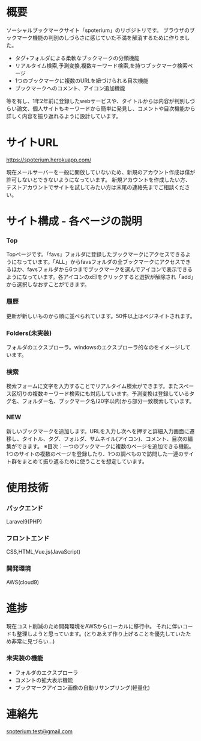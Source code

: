 # 概要
ソーシャルブックマークサイト「spoterium」のリポジトリです。
ブラウザのブックマーク機能の判別のしづらさに感じていた不満を解消するために作りました。

- タグ+フォルダによる柔軟なブックマークの分類機能
- リアルタイム検索,予測変換,複数キーワード検索,を持つブックマーク検索ページ
- 1つのブックマークに複数のURLを紐づけられる目次機能
- ブックマークへのコメント、アイコン追加機能

等を有し、1年2年前に登録したwebサービスや、タイトルからは内容が判別しづらい論文、個人サイトもキーワードから簡単に発見し、コメントや目次機能から詳しく内容を振り返れるように設計しています。

# サイトURL
https://spoterium.herokuapp.com/

現在メールサーバーを一般に開放していないため、新規のアカウント作成は僕が許可しないとできないようになっています。
新規アカウントを作成したい方、テストアカウントでサイトを試してみたい方は末尾の連絡先までご相談ください。

# サイト構成 - 各ページの説明
### Top
Topページです。「favs」フォルダに登録したブックマークにアクセスできるようになっています。「ALL」からfavsフォルダの全ブックマークにアクセスできるほか、favsフォルダから6つまでブックマークを選んでアイコンで表示できるようになっています。各アイコンのx印をクリックすると選択が解除され「add」から選択しなおすことができます。

### 履歴
更新が新しいものから順に並べられています。50件以上はぺジネイトされます。

### Folders(未実装)
フォルダのエクスプローラ。windowsのエクスプローラ的なのをイメージしています。

### 検索
検索フォームに文字を入力することでリアルタイム検索ができます。またスペース区切りの複数キーワード検索にも対応しています。予測変換は登録しているタグ名、フォルダー名、ブックマーク名(20字以内)から部分一致検索しています。

### NEW
新しいブックマークを追加します。URLを入力し次へを押すと詳細入力画面に遷移し、タイトル、タグ、フォルダ、サムネイル(アイコン)、コメント、目次の編集ができます。
※目次：一つのブックマークに複数のページを追加できる機能。1つのサイトの複数のページを登録したり、1つの調べもので訪問した一連のサイト群をまとめて振り返るために使うことを想定しています。



# 使用技術
### バックエンド
Laravel9(PHP)

### フロントエンド
CSS,HTML,Vue.js(JavaScript)

### 開発環境
AWS(cloud9)

# 進捗
現在コスト削減のため開発環境をAWSからローカルに移行中。
それに伴いコードも整理しようと思っています。(とりあえず作り上げることを優先していたため非常に見づらい...)

### 未実装の機能
- フォルダのエクスプローラ
- コメントの拡大表示機能
- ブックマークアイコン画像の自動リサンプリング(軽量化)

# 連絡先
spoterium.test@gmail.com
